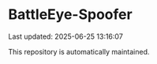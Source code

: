 # BattleEye-Spoofer

Last updated: 2025-06-25 13:16:07

This repository is automatically maintained.
